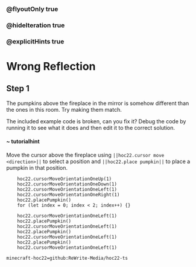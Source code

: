 ### @flyoutOnly true
### @hideIteration true
### @explicitHints true


# Wrong Reflection

## Step 1
The pumpkins above the fireplace in the mirror is somehow different than the ones in this room. Try making them match.

The included example code is broken, can you fix it? Debug the code by running it to see what it does and then edit it to the correct solution.

#### ~ tutorialhint 
Move the cursor above the fireplace using ``||hoc22.cursor move <direction>||`` to select a position and ``||hoc22.place pumpkin||`` to place a pumpkin in that position.

```ghost
    hoc22.cursorMoveOrientationOneUp(1)
    hoc22.cursorMoveOrientationOneDown(1)
    hoc22.cursorMoveOrientationOneLeft(1)
    hoc22.cursorMoveOrientationOneRight(1)
    hoc22.placePumpkin()
    for (let index = 0; index < 2; index++) {}

```
```template
    hoc22.cursorMoveOrientationOneLeft(1)
    hoc22.placePumpkin()
    hoc22.cursorMoveOrientationOneLeft(1)
    hoc22.placePumpkin()
    hoc22.cursorMoveOrientationOneLeft(1)
    hoc22.placePumpkin()
    hoc22.cursorMoveOrientationOneLeft(1)
```

```package
minecraft-hoc22=github:ReWrite-Media/hoc22-ts
```